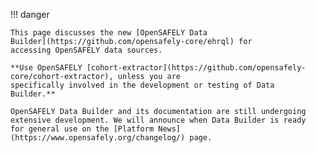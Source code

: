 !!! danger

    This page discusses the new [OpenSAFELY Data
    Builder](https://github.com/opensafely-core/ehrql) for
    accessing OpenSAFELY data sources.

    **Use OpenSAFELY [cohort-extractor](https://github.com/opensafely-core/cohort-extractor), unless you are
    specifically involved in the development or testing of Data
    Builder.**

    OpenSAFELY Data Builder and its documentation are still undergoing
    extensive development. We will announce when Data Builder is ready
    for general use on the [Platform News](https://www.opensafely.org/changelog/) page.
